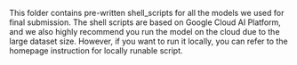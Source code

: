This folder contains pre-written shell_scripts for all the models we used for final submission. The shell scripts are based
on Google Cloud AI Platform, and we also highly recommend you run the model on the cloud due to the large dataset size. However, 
if you want to run it locally, you can refer to the homepage instruction for locally runable script.